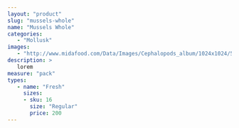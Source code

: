 ```yaml
---
layout: "product"
slug: "mussels-whole"
name: "Mussels Whole"
categories:
   - "Mollusk"
images:
   - "http://www.midafood.com/Data/Images/Cephalopods_album/1024x1024/54acdb77e60ec196.jpg"
description: >
   lorem
measure: "pack"
types: 
   - name: "Fresh"
     sizes: 
     - sku: 16
       size: "Regular"
       price: 200
---
```

